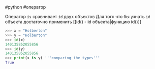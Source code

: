 #python #оператор

Оператор `is` сравнивает `id` двух объектов
Для того что бы узнать `id` объекта достаточно применить [[id() - id объекта|функцию id()]]
```python
>>> x = "Holberton"
>>> y = "Holberton"
>>> id(x)
140135852055856
>>> id(y)
140135852055856
>>> print(x is y) '''comparing the types'''
True
```